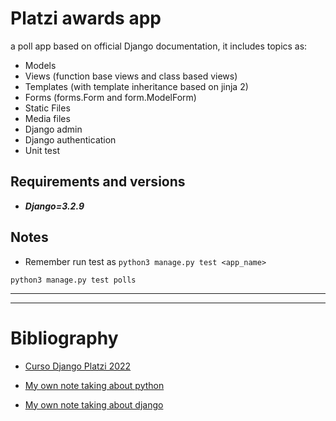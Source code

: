 # Platzi awards app
a poll app based on official Django documentation, it includes topics as:

- Models
- Views (function base views and class based views)
- Templates (with template inheritance based on jinja 2)
- Forms (forms.Form and form.ModelForm)
- Static Files
- Media files
- Django admin
- Django authentication
- Unit test

## Requirements and versions
- ***Django=3.2.9***

## Notes

- Remember run test as `python3 manage.py test <app_name>`

```
python3 manage.py test polls
```

---
---

# Bibliography

- [Curso Django Platzi 2022](https://platzi.com/cursos/django/)

- [My own note taking about python](https://github.com/dcarolinahdev/notes/blob/master/python.md)

- [My own note taking about django](https://github.com/dcarolinahdev/notes/blob/master/django.md)